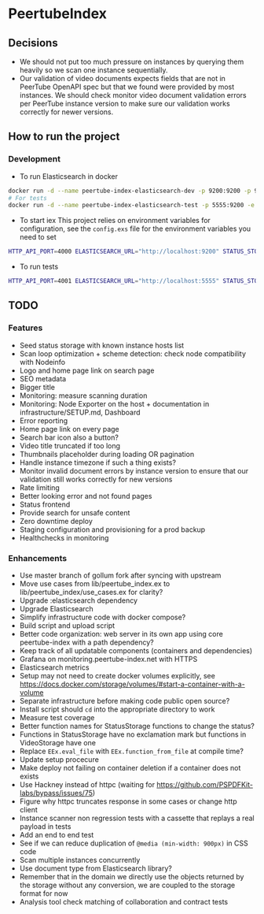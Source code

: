 # PeertubeIndex

## Decisions
- We should not put too much pressure on instances by querying them heavily so we scan one instance sequentially.
- Our validation of video documents expects fields that are not in PeerTube OpenAPI spec but that we found were provided by most instances.
We should check monitor video document validation errors per PeerTube instance version to make sure our validation works correctly for newer versions.


## How to run the project
### Development
- To run Elasticsearch in docker
```bash
docker run -d --name peertube-index-elasticsearch-dev -p 9200:9200 -p 9300:9300 -e "discovery.type=single-node" docker.elastic.co/elasticsearch/elasticsearch:6.6.0
# For tests
docker run -d --name peertube-index-elasticsearch-test -p 5555:9200 -e "discovery.type=single-node" docker.elastic.co/elasticsearch/elasticsearch:6.6.0
```

- To start iex
This project relies on environment variables for configuration, see the `config.exs` file for the environment variables you need to set
```bash
HTTP_API_PORT=4000 ELASTICSEARCH_URL="http://localhost:9200" STATUS_STORAGE_DIRECTORY="status_storage_dev" iex -S mix
```

- To run tests
```bash
HTTP_API_PORT=4001 ELASTICSEARCH_URL="http://localhost:5555" STATUS_STORAGE_DIRECTORY="status_storage_test" mix test
```

## TODO
### Features
- Seed status storage with known instance hosts list
- Scan loop optimization + scheme detection: check node compatibility with Nodeinfo
- Logo and home page link on search page
- SEO metadata
- Bigger title
- Monitoring: measure scanning duration
- Monitoring: Node Exporter on the host + documentation in infrastructure/SETUP.md, Dashboard
- Error reporting
- Home page link on every page
- Search bar icon also a button?
- Video title truncated if too long
- Thumbnails placeholder during loading OR pagination
- Handle instance timezone if such a thing exists?
- Monitor invalid document errors by instance version to ensure that our validation still works correctly for new versions
- Rate limiting
- Better looking error and not found pages
- Status frontend
- Provide search for unsafe content
- Zero downtime deploy
- Staging configuration and provisioning for a prod backup
- Healthchecks in monitoring

### Enhancements
- Use master branch of gollum fork after syncing with upstream
- Move use cases from lib/peertube_index.ex to lib/peertube_index/use_cases.ex for clarity?
- Upgrade :elasticsearch dependency
- Upgrade Elasticsearch
- Simplify infrastructure code with docker compose?
- Build script and upload script
- Better code organization: web server in its own app using core peertube-index with a path dependency?
- Keep track of all updatable components (containers and dependencies)
- Grafana on monitoring.peertube-index.net with HTTPS
- Elasticsearch metrics
- Setup may not need to create docker volumes explicitly, see https://docs.docker.com/storage/volumes/#start-a-container-with-a-volume
- Separate infrastructure before making code public open source?
- Install script should `cd` into the appropriate directory to work
- Measure test coverage
- Better function names for StatusStorage functions to change the status?
- Functions in StatusStorage have no exclamation mark but functions in VideoStorage have one
- Replace `EEx.eval_file` with `EEx.function_from_file` at compile time?
- Update setup procecure
- Make deploy not failing on container deletion if a container does not exists
- Use Hackney instead of httpc (waiting for https://github.com/PSPDFKit-labs/bypass/issues/75)
- Figure why httpc truncates response in some cases or change http client
- Instance scanner non regression tests with a cassette that replays a real payload in tests
- Add an end to end test
- See if we can reduce duplication of `@media (min-width: 900px)` in CSS code
- Scan multiple instances concurrently
- Use document type from Elasticsearch library?
- Remember that in the domain we directly use the objects returned by the storage without any conversion, we are coupled to the storage format for now
- Analysis tool check matching of collaboration and contract tests
